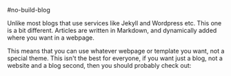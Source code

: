 #no-build-blog

Unlike most blogs that use services like Jekyll and Wordpress etc. This one is a bit different. Articles are written in Markdown, and dynamically added where you want in a webpage. 

This means that you can use whatever webpage or template you want, not a special theme. 
This isn't the best for everyone, if you want just a blog, not a website and a blog second, then you should probably check out: 
